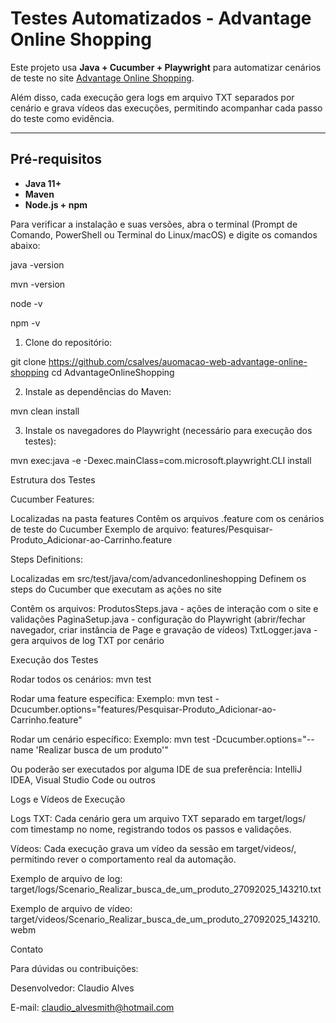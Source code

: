 # Testes Automatizados - Advantage Online Shopping

Este projeto usa **Java + Cucumber + Playwright** para automatizar cenários de teste no site [Advantage Online Shopping](https://www.advantageonlineshopping.com/).

Além disso, cada execução gera logs em arquivo TXT separados por cenário e grava vídeos das execuções, permitindo acompanhar cada passo do teste como evidência.

---

## Pré-requisitos

- **Java 11+**
- **Maven**
- **Node.js + npm**

Para verificar a instalação e suas versões, abra o terminal (Prompt de Comando, PowerShell ou Terminal do Linux/macOS) e digite os comandos abaixo:

java -version

mvn -version

node -v

npm -v

1. Clone do repositório:

git clone https://github.com/csalves/auomacao-web-advantage-online-shopping
cd AdvantageOnlineShopping

2. Instale as dependências do Maven:

mvn clean install

3. Instale os navegadores do Playwright (necessário para execução dos testes):

mvn exec:java -e -Dexec.mainClass=com.microsoft.playwright.CLI install


Estrutura dos Testes

Cucumber Features:

Localizadas na pasta features
Contêm os arquivos .feature com os cenários de teste do Cucumber
Exemplo de arquivo: features/Pesquisar-Produto_Adicionar-ao-Carrinho.feature

Steps Definitions:

Localizadas em src/test/java/com/advancedonlineshopping
Definem os steps do Cucumber que executam as ações no site

Contêm os arquivos:
ProdutosSteps.java - ações de interação com o site e validações
PaginaSetup.java - configuração do Playwright (abrir/fechar navegador, criar instância de Page e gravação de vídeos)
TxtLogger.java - gera arquivos de log TXT por cenário

Execução dos Testes

Rodar todos os cenários: mvn test

Rodar uma feature específica:
Exemplo: mvn test -Dcucumber.options="features/Pesquisar-Produto_Adicionar-ao-Carrinho.feature"

Rodar um cenário específico:
Exemplo: mvn test -Dcucumber.options="--name 'Realizar busca de um produto'"

Ou poderão ser executados por alguma IDE de sua preferência:
IntelliJ IDEA, Visual Studio Code ou outros

Logs e Vídeos de Execução

Logs TXT: Cada cenário gera um arquivo TXT separado em target/logs/ com timestamp no nome, registrando todos os passos e validações.

Vídeos: Cada execução grava um vídeo da sessão em target/videos/, permitindo rever o comportamento real da automação.

Exemplo de arquivo de log:
target/logs/Scenario_Realizar_busca_de_um_produto_27092025_143210.txt

Exemplo de arquivo de vídeo:
target/videos/Scenario_Realizar_busca_de_um_produto_27092025_143210.webm

Contato

Para dúvidas ou contribuições:

Desenvolvedor: Claudio Alves

E-mail: claudio_alvesmith@hotmail.com